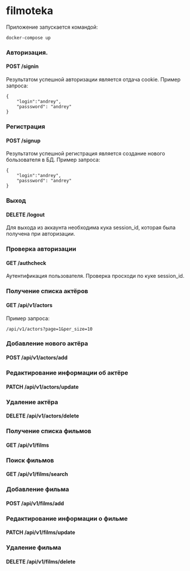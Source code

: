 # filmoteka

Приложение запускается командой:
```
docker-compose up
```
### Авторизация.
#### POST /signin
Результатом успешной авторизации является отдача cookie. Пример запроса:
```
{
    "login":"andrey",
    "passsword": "andrey"
}
```
### Регистрация
#### POST /signup
Результатом успешной регистрация является создание нового бользователя в БД. Пример запроса:
```
{
    "login":"andrey",
    "passsword": "andrey"
}
```

### Выход
#### DELETE /logout
Для выхода из аккаунта необходима кука session_id, которая была получена при авторизации.

### Проверка авторизации
#### GET /authcheck
Аутентификация пользователя. Проверка просходи по куке session_id.

### Получение списка актёров
#### GET /api/v1/actors
Пример запроса:
```
/api/v1/actors?page=1&per_size=10
```

### Добавление нового актёра
#### POST /api/v1/actors/add

### Редактирование информации об актёре
#### PATCH /api/v1/actors/update

### Удаление актёра
#### DELETE /api/v1/actors/delete

### Получение списка фильмов
#### GET /api/v1/films

### Поиск фильмов
#### GET /api/v1/films/search

### Добавление фильма
#### POST /api/v1/films/add

### Редактирование информации о фильме
#### PATCH /api/v1/films/update

### Удаление фильма
#### DELETE /api/v1/films/delete
